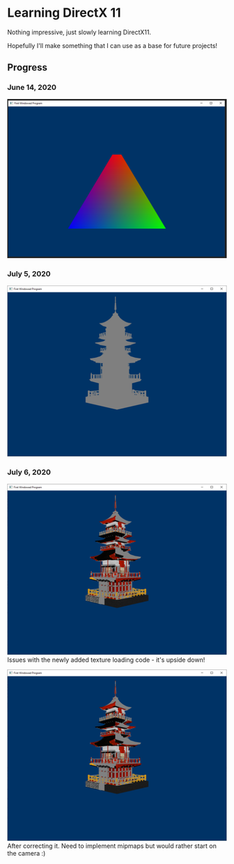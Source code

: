 # Learning DirectX 11

Nothing impressive, just slowly learning DirectX11.

Hopefully I'll make something that I can use as a base for future projects!

## Progress

### June 14, 2020
![June 14 2020](/images/14-06-2020.png)

### July 5, 2020
![July 5 2020](/images/06-07-2020.png)

### July 6, 2020
![Upside down texture](/images/06-07-2020-BadTexture.png)
Issues with the newly added texture loading code - it's upside down!

![Good texture](/images/06-07-2020-BadTexture.png)
After correcting it. Need to implement mipmaps but would rather start on the camera :)